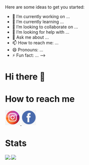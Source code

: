
Here are some ideas to get you started:

- 🔭 I’m currently working on ...
- 🌱 I’m currently learning ...
- 👯 I’m looking to collaborate on ...
- 🤔 I’m looking for help with ...
- 💬 Ask me about ...
- 📫 How to reach me: ...
- 😄 Pronouns: ...
- ⚡ Fun fact: ...
-->

# Hi there 👋

# How to reach me

<a href = "https://www.instagram.com/anne_mojo/">
    <img src = "Social Media Logos/Instagram.png" width = "auto" height = "50px" />
</a>

<a href = "https://www.facebook.com/anneemojo">
    <img src = "Social Media Logos/Facebook.png" width = "auto" height = "50px" />
</a>

# Stats

<a href = "https://github.com/AnneeMojo?tab=repositories">
  <img src = "https://github-readme-stats.vercel.app/api?username=AnneeMojo&count_private=true&show_icons=true&theme=tokyonight&include_all_commits=true" align = "center" />
</a>

<a href = "https://github.com/AnneeMojo?tab=repositories">
  <img src = "https://github-readme-stats.vercel.app/api/top-langs/?username=AnneeMojo&langs_count=5&theme=tokyonight&layout=compact&card_width=270" align = "center" />
</a>




